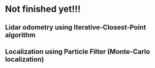 # Not finished yet!!!
## Lidar odometry using Iterative-Closest-Point algorithm
## Localization using Particle Filter (Monte-Carlo localization)
